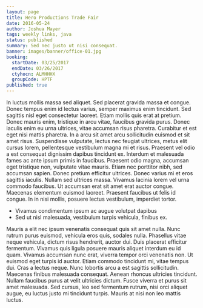```yaml
---
layout: page
title: Hero Productions Trade Fair
date: 2016-05-24
author: Joshua Mayer
tags: weekly links, java
status: published
summary: Sed nec justo ut nisi consequat.
banner: images/banner/office-01.jpg
booking:
  startDate: 03/25/2017
  endDate: 03/26/2017
  ctyhocn: ALMHHHX
  groupCode: HPTF
published: true
---
```

In luctus mollis massa sed aliquet. Sed placerat gravida massa et congue. Donec tempus enim id lectus varius, semper maximus enim tincidunt. Sed sagittis nisl eget consectetur laoreet. Etiam mollis quis erat at pretium. Donec mauris enim, tristique in arcu vitae, faucibus gravida purus. Donec iaculis enim eu urna ultrices, vitae accumsan risus pharetra. Curabitur et est eget nisi mattis pharetra. In a arcu sit amet arcu sollicitudin euismod et sit amet risus. Suspendisse vulputate, lectus nec feugiat ultrices, metus elit cursus lorem, pellentesque vestibulum magna mi et risus. Praesent vel odio a est consequat dignissim dapibus tincidunt ex. Interdum et malesuada fames ac ante ipsum primis in faucibus.
Praesent odio magna, accumsan eget tristique non, vulputate vitae mauris. Etiam nec porttitor nibh, sed accumsan sapien. Donec pretium efficitur ultrices. Donec varius mi et eros sagittis iaculis. Nullam sed ultrices massa. Vivamus lacinia lorem vel urna commodo faucibus. Ut accumsan erat sit amet erat auctor congue. Maecenas elementum euismod laoreet. Praesent faucibus ut felis id congue. In in nisi mollis, posuere lectus vestibulum, imperdiet tortor.

* Vivamus condimentum ipsum ac augue volutpat dapibus
* Sed ut nisl malesuada, vestibulum turpis vehicula, finibus ex.

Mauris a elit nec ipsum venenatis consequat quis sit amet nulla. Nunc rutrum purus euismod, vehicula eros quis, sodales nulla. Phasellus vitae neque vehicula, dictum risus hendrerit, auctor dui. Duis placerat efficitur fermentum. Vivamus quis ligula posuere mauris aliquet interdum eu id quam. Vivamus accumsan nunc erat, viverra tempor orci venenatis non. Ut euismod eget turpis id auctor. Etiam commodo tincidunt mi, vitae tempus dui. Cras a lectus neque. Nunc lobortis arcu a est sagittis sollicitudin. Maecenas finibus malesuada consequat. Aenean rhoncus ultricies tincidunt. Nullam faucibus purus at velit ultricies dictum. Fusce viverra et purus sit amet malesuada. Sed cursus, leo sed fermentum rutrum, nisi orci aliquet augue, eu luctus justo mi tincidunt turpis. Mauris at nisi non leo mattis luctus.
